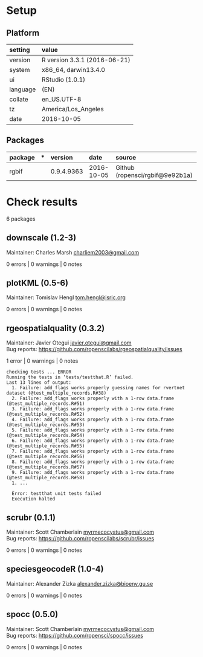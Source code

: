 # Setup

## Platform

|setting  |value                        |
|:--------|:----------------------------|
|version  |R version 3.3.1 (2016-06-21) |
|system   |x86_64, darwin13.4.0         |
|ui       |RStudio (1.0.1)              |
|language |(EN)                         |
|collate  |en_US.UTF-8                  |
|tz       |America/Los_Angeles          |
|date     |2016-10-05                   |

## Packages

|package |*  |version    |date       |source                          |
|:-------|:--|:----------|:----------|:-------------------------------|
|rgbif   |   |0.9.4.9363 |2016-10-05 |Github (ropensci/rgbif@9e92b1a) |

# Check results
6 packages

## downscale (1.2-3)
Maintainer: Charles Marsh <charliem2003@gmail.com>

0 errors | 0 warnings | 0 notes

## plotKML (0.5-6)
Maintainer: Tomislav Hengl <tom.hengl@isric.org>

0 errors | 0 warnings | 0 notes

## rgeospatialquality (0.3.2)
Maintainer: Javier Otegui <javier.otegui@gmail.com>  
Bug reports: https://github.com/ropenscilabs/rgeospatialquality/issues

1 error  | 0 warnings | 0 notes

```
checking tests ... ERROR
Running the tests in ‘tests/testthat.R’ failed.
Last 13 lines of output:
  1. Failure: add_flags works properly guessing names for rvertnet dataset (@test_multiple_records.R#38) 
  2. Failure: add_flags works properly with a 1-row data.frame (@test_multiple_records.R#51) 
  3. Failure: add_flags works properly with a 1-row data.frame (@test_multiple_records.R#52) 
  4. Failure: add_flags works properly with a 1-row data.frame (@test_multiple_records.R#53) 
  5. Failure: add_flags works properly with a 1-row data.frame (@test_multiple_records.R#54) 
  6. Failure: add_flags works properly with a 1-row data.frame (@test_multiple_records.R#55) 
  7. Failure: add_flags works properly with a 1-row data.frame (@test_multiple_records.R#56) 
  8. Failure: add_flags works properly with a 1-row data.frame (@test_multiple_records.R#57) 
  9. Failure: add_flags works properly with a 1-row data.frame (@test_multiple_records.R#58) 
  1. ...
  
  Error: testthat unit tests failed
  Execution halted
```

## scrubr (0.1.1)
Maintainer: Scott Chamberlain <myrmecocystus@gmail.com>  
Bug reports: https://github.com/ropenscilabs/scrubr/issues

0 errors | 0 warnings | 0 notes

## speciesgeocodeR (1.0-4)
Maintainer: Alexander Zizka <alexander.zizka@bioenv.gu.se>

0 errors | 0 warnings | 0 notes

## spocc (0.5.0)
Maintainer: Scott Chamberlain <myrmecocystus@gmail.com>  
Bug reports: https://github.com/ropensci/spocc/issues

0 errors | 0 warnings | 0 notes

